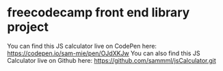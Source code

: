 # freecodecamp front end library project

You can find this JS calculator live on CodePen here: https://codepen.io/sam-mie/pen/OJdXKJw
You can also find this JS Calculator live on Github here: https://github.com/sammml/jsCalculator.git
